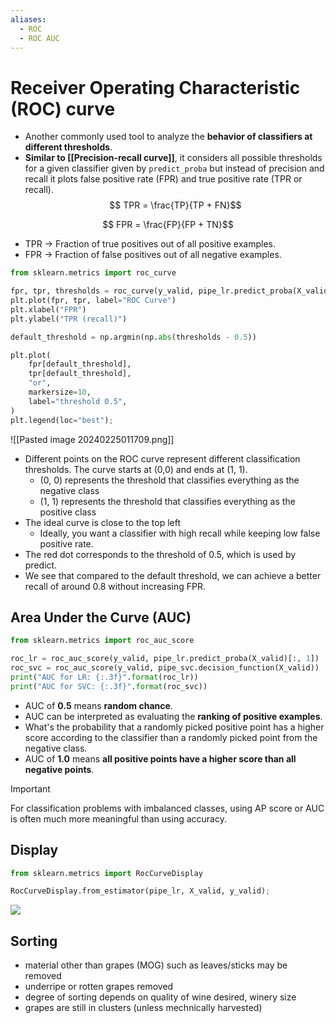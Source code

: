 ```yaml
---
aliases:
  - ROC
  - ROC AUC
---
```

# Receiver Operating Characteristic (ROC) curve
- Another commonly used tool to analyze the **behavior of classifiers at different thresholds**.  
- **Similar to [[Precision-recall curve]]**, it considers all possible thresholds for a given classifier given by `predict_proba` but instead of precision and recall it plots false positive rate (FPR) and true positive rate (TPR or recall).
$$ TPR = \frac{TP}{TP + FN}$$

$$ FPR  = \frac{FP}{FP + TN}$$

- TPR $\rightarrow$ Fraction of true positives out of all positive examples. 
- FPR $\rightarrow$ Fraction of false positives out of all negative examples. 
```python
from sklearn.metrics import roc_curve

fpr, tpr, thresholds = roc_curve(y_valid, pipe_lr.predict_proba(X_valid)[:, 1])
plt.plot(fpr, tpr, label="ROC Curve")
plt.xlabel("FPR")
plt.ylabel("TPR (recall)")

default_threshold = np.argmin(np.abs(thresholds - 0.5))

plt.plot(
    fpr[default_threshold],
    tpr[default_threshold],
    "or",
    markersize=10,
    label="threshold 0.5",
)
plt.legend(loc="best");
```
![[Pasted image 20240225011709.png]]
- Different points on the ROC curve represent different classification thresholds. The curve starts at (0,0) and ends at (1, 1).
    - (0, 0) represents the threshold that classifies everything as the negative class
    - (1, 1) represents the threshold that classifies everything as the positive class 
- The ideal curve is close to the top left
    - Ideally, you want a classifier with high recall while keeping low false positive rate.  
- The red dot corresponds to the threshold of 0.5, which is used by predict.
- We see that compared to the default threshold, we can achieve a better recall of around 0.8 without increasing FPR. 
## Area Under the Curve (AUC)
```python
from sklearn.metrics import roc_auc_score

roc_lr = roc_auc_score(y_valid, pipe_lr.predict_proba(X_valid)[:, 1])
roc_svc = roc_auc_score(y_valid, pipe_svc.decision_function(X_valid))
print("AUC for LR: {:.3f}".format(roc_lr))
print("AUC for SVC: {:.3f}".format(roc_svc))
```
- AUC of **0.5** means **random chance**.
- AUC can be interpreted as evaluating the **ranking of positive examples**.
- What's the probability that a randomly picked positive point has a higher score according to the classifier than a randomly picked point from the negative class. 
- AUC of **1.0** means **all positive points have a higher score than all negative points**.
> [!important]
> For classification problems with imbalanced classes, using AP score or AUC is often much more meaningful than using accuracy. 
## Display
```python
from sklearn.metrics import RocCurveDisplay

RocCurveDisplay.from_estimator(pipe_lr, X_valid, y_valid);
```

![](https://lh7-us.googleusercontent.com/DgF_Ex-XO77wKArVYx9E-MuvCnnlUUfmANd3leQ6Df5MtHN6wSC7BFQL8TtVwdd1P72mbjP5gHU7bXViQlmz_2AaaZ19uIbE9at036mXBNP2GvRaCXrl4S8x8_2ewbZoRPjHnT_hZavtySig43ROr3I)

## Sorting
- material other than grapes (MOG) such as leaves/sticks may be removed
- underripe or rotten grapes removed
- degree of sorting depends on quality of wine desired, winery size
- grapes are still in clusters (unless mechnically harvested)